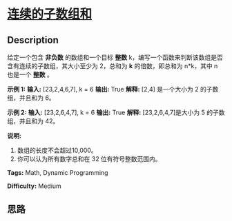 # [连续的子数组和][title]

## Description

给定一个包含 **非负数** 的数组和一个目标 **整数**  k，编写一个函数来判断该数组是否含有连续的子数组，其大小至少为 2，总和为 **k**
的倍数，即总和为 n*k，其中 n 也是一个 **整数** 。

**示例 1:**
            **输入:** [23,2,4,6,7], k = 6    **输出:** True    **解释:** [2,4] 是一个大小为 2 的子数组，并且和为 6。    

**示例 2:**
            **输入:** [23,2,6,4,7], k = 6    **输出:** True    **解释:** [23,2,6,4,7]是大小为 5 的子数组，并且和为 42。    

**说明:**

  1. 数组的长度不会超过10,000。
  2. 你可以认为所有数字总和在 32 位有符号整数范围内。


**Tags:** Math, Dynamic Programming

**Difficulty:** Medium

## 思路

[title]: https://leetcode-cn.com/problems/continuous-subarray-sum
